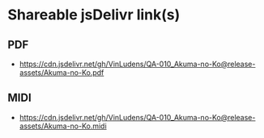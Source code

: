 # Shareable jsDelivr link(s)
## PDF
- https://cdn.jsdelivr.net/gh/VinLudens/QA-010_Akuma-no-Ko@release-assets/Akuma-no-Ko.pdf
## MIDI
- https://cdn.jsdelivr.net/gh/VinLudens/QA-010_Akuma-no-Ko@release-assets/Akuma-no-Ko.midi
